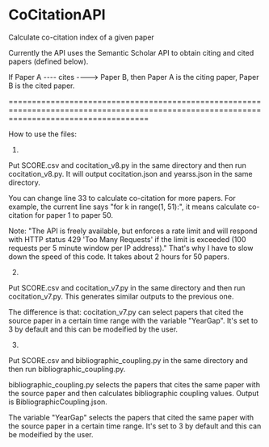 # CoCitationAPI
Calculate co-citation index of a given paper

Currently the API uses the Semantic Scholar API to obtain citing and cited papers (defined below).

If Paper A ---- cites ----> Paper B, then Paper A is the citing paper, Paper B is the cited paper. 

==========================================================================================================================================

How to use the files:

1.
Put SCORE.csv and cocitation_v8.py in the same directory and then run cocitation_v8.py. It will output cocitation.json and yearss.json in the same directory. 

You can change line 33 to calculate co-citation for more papers. For example, the current line says "for k in range(1, 51):", it means calculate co-citation for paper 1 to paper 50.

Note: "The API is freely available, but enforces a rate limit and will respond with HTTP status 429 'Too Many Requests' if the limit is exceeded (100 requests per 5 minute window per IP address)." That's why I have to slow down the speed of this code. It takes about 2 hours for 50 papers.

2.
Put SCORE.csv and cocitation_v7.py in the same directory and then run cocitation_v7.py. This generates similar outputs to the previous one.

The difference is that:
cocitation_v7.py can select papers that cited the source paper in a certain time range with the variable "YearGap". It's set to 3 by default and this can be modeified by the user.

3.
Put SCORE.csv and bibliographic_coupling.py in the same directory and then run bibliographic_coupling.py.

bibliographic_coupling.py selects the papers that cites the same paper with the source paper and then calculates bibliographic coupling values. Output is BibliographicCoupling.json.

The variable "YearGap" selects the papers that cited the same paper with the source paper in a certain time range. It's set to 3 by default and this can be modeified by the user.

